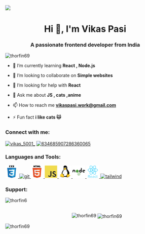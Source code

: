 <img src="https://tenor.com/view/sadgirl-sakura-black-dark-moon-gif-17795388007711999896"/>
 
<h1 align="center">Hi 👋, I'm Vikas Pasi</h1>
<h3 align="center">A passionate frontend developer from India</h3>

<p align="left"> <img src="https://komarev.com/ghpvc/?username=thorfin69&label=Profile%20views&color=0e75b6&style=flat" alt="thorfin69" /> </p>

- 🌱 I’m currently learning **React , Node.js**

- 👯 I’m looking to collaborate on **Simple websites**

- 🤝 I’m looking for help with **React**

- 💬 Ask me about **JS , cats ,anime**

- 📫 How to reach me **vikaspasi.work@gmail.com**

- ⚡ Fun fact **i like cats 🐱**

<h3 align="left">Connect with me:</h3>
<p align="left">
<a href="https://instagram.com/vikas_5001_" target="blank"><img align="center" src="https://raw.githubusercontent.com/rahuldkjain/github-profile-readme-generator/master/src/images/icons/Social/instagram.svg" alt="vikas_5001_" height="30" width="40" /></a>
<a href="https://discord.gg/634685907286360065" target="blank"><img align="center" src="https://raw.githubusercontent.com/rahuldkjain/github-profile-readme-generator/master/src/images/icons/Social/discord.svg" alt="634685907286360065" height="30" width="40" /></a>
</p>

<h3 align="left">Languages and Tools:</h3>
<p align="left"> <a href="https://www.w3schools.com/css/" target="_blank" rel="noreferrer"> <img src="https://raw.githubusercontent.com/devicons/devicon/master/icons/css3/css3-original-wordmark.svg" alt="css3" width="40" height="40"/> </a> <a href="https://git-scm.com/" target="_blank" rel="noreferrer"> <img src="https://www.vectorlogo.zone/logos/git-scm/git-scm-icon.svg" alt="git" width="40" height="40"/> </a> <a href="https://www.w3.org/html/" target="_blank" rel="noreferrer"> <img src="https://raw.githubusercontent.com/devicons/devicon/master/icons/html5/html5-original-wordmark.svg" alt="html5" width="40" height="40"/> </a> <a href="https://developer.mozilla.org/en-US/docs/Web/JavaScript" target="_blank" rel="noreferrer"> <img src="https://raw.githubusercontent.com/devicons/devicon/master/icons/javascript/javascript-original.svg" alt="javascript" width="40" height="40"/> </a> <a href="https://www.linux.org/" target="_blank" rel="noreferrer"> <img src="https://raw.githubusercontent.com/devicons/devicon/master/icons/linux/linux-original.svg" alt="linux" width="40" height="40"/> </a> <a href="https://nodejs.org" target="_blank" rel="noreferrer"> <img src="https://raw.githubusercontent.com/devicons/devicon/master/icons/nodejs/nodejs-original-wordmark.svg" alt="nodejs" width="40" height="40"/> </a> <a href="https://www.python.org" target="_blank" rel="noreferrer">  <img src="https://raw.githubusercontent.com/devicons/devicon/master/icons/react/react-original-wordmark.svg" alt="react" width="40" height="40"/> </a> <a href="https://tailwindcss.com/" target="_blank" rel="noreferrer"> <img src="https://www.vectorlogo.zone/logos/tailwindcss/tailwindcss-icon.svg" alt="tailwind" width="40" height="40"/> </a> <a href="https://www.typescriptlang.org/" target="_blank" rel="noreferrer">  </a> </p>

<h3 align="left">Support:</h3>
<p><a href="https://www.buymeacoffee.com/thorfin6"> <img align="left" src="https://cdn.buymeacoffee.com/buttons/v2/default-yellow.png" height="50" width="210" alt="thorfin6" /></a></p><br><br>

<p><img align="left" src="https://github-readme-stats.vercel.app/api/top-langs?username=thorfin69&show_icons=true&locale=en&layout=compact" alt="thorfin69" /></p>

<p>&nbsp;<img align="center" src="https://github-readme-stats.vercel.app/api?username=thorfin69&show_icons=true&locale=en" alt="thorfin69" /></p>

<p><img align="center" src="https://github-readme-streak-stats.herokuapp.com/?user=thorfin69&" alt="thorfin69" /></p>
